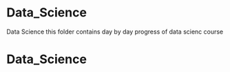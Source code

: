 # Data_Science
Data Science 
this folder contains day by day progress of data scienc course
# Data_Science
